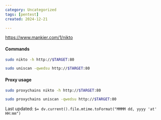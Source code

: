 ```yaml
---
category: Uncategorized
tags: [pentest]
created: 2024-12-21

---
```

https://www.mankier.com/1/nikto

#### Commands

```bash - kali
sudo nikto -h http://$TARGET:80
```

```bash - kali
sudo uniscan -qwedsu http://$TARGET:80
```

#### Proxy usage
```bash - kali
sudo proxychains nikto -h http://$TARGET:80
```

```bash - kali
sudo proxychains uniscan -qwedsu http://$TARGET:80
```


Last updated: `$= dv.current().file.mtime.toFormat("MMMM dd, yyyy 'at' HH:mm")`
